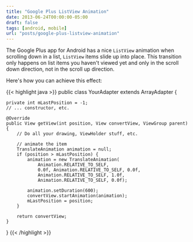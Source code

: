 ```yaml
---
title: "Google Plus ListView Animation"
date: 2013-06-24T00:00:00-05:00
draft: false
tags: [android, mobile]
url: "posts/google-plus-listview-animation"
---
```


The Google Plus app for Android has a nice `ListView` animation when scrolling down in a list, `ListView` items slide up into place. This transition only happens on list items you haven't viewed yet and only in the scroll down direction, not in the scroll up direction. 

<!--more-->

Here's how you can achieve this effect:

{{< highlight java >}}
public class YourAdapter extends ArrayAdapter {

    private int mLastPosition = -1;
    // ... constructor, etc.

    @Override
    public View getView(int position, View convertView, ViewGroup parent) {
        // Do all your drawing, ViewHolder stuff, etc.

        // animate the item
        TranslateAnimation animation = null;
        if (position > mLastPosition) {
            animation = new TranslateAnimation(
                Animation.RELATIVE_TO_SELF,
                0.0f, Animation.RELATIVE_TO_SELF, 0.0f,
                Animation.RELATIVE_TO_SELF, 1.0f,
                Animation.RELATIVE_TO_SELF, 0.0f);

            animation.setDuration(600);
            convertView.startAnimation(animation);
            mLastPosition = position;
        }

        return convertView;
    }
}
{{< /highlight >}}
